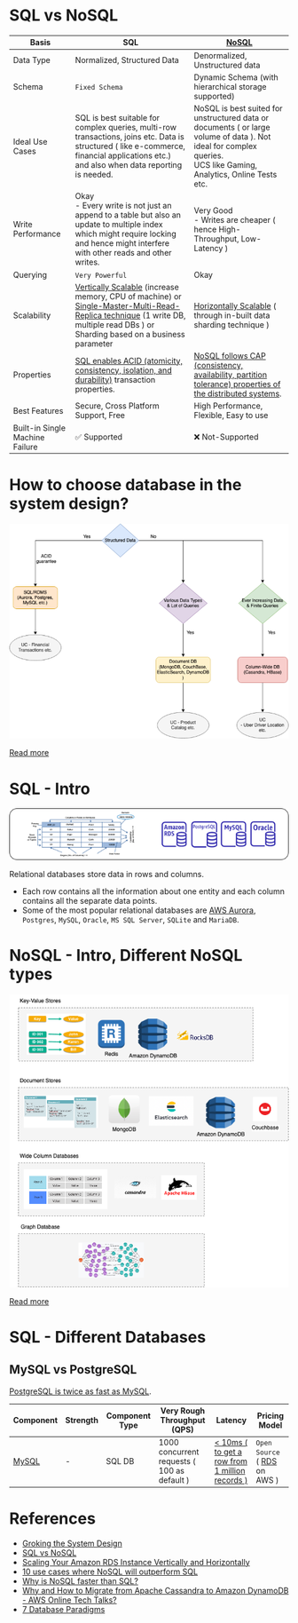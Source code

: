 
# SQL vs NoSQL

| Basis                           | SQL                                                                                                                                                                                                                                                                                                                               | [NoSQL](NoSQL-Databases)                                                                                                                                              |
|---------------------------------|-----------------------------------------------------------------------------------------------------------------------------------------------------------------------------------------------------------------------------------------------------------------------------------------------------------------------------------|-----------------------------------------------------------------------------------------------------------------------------------------------------------------------|
| Data Type                       | Normalized, Structured Data                                                                                                                                                                                                                                                                                                       | Denormalized, Unstructured data                                                                                                                                       |
| Schema                          | `Fixed Schema`                                                                                                                                                                                                                                                                                                                    | Dynamic Schema (with hierarchical storage supported)                                                                                                                  |
| Ideal Use Cases                 | SQL is best suitable for complex queries, multi-row transactions, joins etc. Data is structured ( like e-commerce, financial applications etc.) and also when data reporting is needed.                                                                                                                                           | NoSQL is best suited for unstructured data or documents ( or large volume of data ). Not ideal for complex queries.<br/>UCS like Gaming, Analytics, Online Tests etc. |
| Write Performance               | Okay<br/>- Every write is not just an append to a table but also an update to multiple index which might require locking and hence might interfere with other reads and other writes.                                                                                                                                             | Very Good<br/>- Writes are cheaper ( hence High-Throughput, Low-Latency )                                                                                             |
| Querying                        | `Very Powerful`                                                                                                                                                                                                                                                                                                                   | Okay                                                                                                                                                                  |
| Scalability                     | [Vertically Scalable](../0_SystemGlossaries/Scalability.md#vertical-scalability--scale-up-) (increase memory, CPU of machine) or [Single-Master-Multi-Read-Replica technique](../0_SystemGlossaries/Scalability.md#db---horizontal-scaling-techniques) (1 write DB, multiple read DBs ) or Sharding based on a business parameter | [Horizontally Scalable](../0_SystemGlossaries/Scalability.md#db---horizontal-scaling-techniques) ( through in-built data sharding technique )                         |
| Properties                      | [SQL enables ACID (atomicity, consistency, isolation, and durability)](../0_SystemGlossaries/ACIDPropertyTransaction.md) transaction properties.                                                                                                                                                                                  | [NoSQL follows CAP (consistency, availability, partition tolerance) properties of the distributed systems](../0_SystemGlossaries/CAPTheorem.md).                      |
| Best Features                   | Secure, Cross Platform Support, Free                                                                                                                                                                                                                                                                                              | High Performance, Flexible, Easy to use                                                                                                                               |
| Built-in Single Machine Failure | :white_check_mark: Supported                                                                                                                                                                                                                                                                                                      | :x: Not-Supported                                                                                                                                                     |

# How to choose database in the system design?

![img.png](assests/DecideDatabase.drawio.png)

[Read more](DecideDatabase.md)

# SQL - Intro

![img.png](assests/SQLDifferentTypes.png)

Relational databases store data in rows and columns.
- Each row contains all the information about one entity and each column contains all the separate data points.
- Some of the most popular relational databases are [AWS Aurora](../../2_AWSComponents/6_DatabaseServices/AmazonRDSAurora/Readme.md), `Postgres`, `MySQL`, `Oracle`, `MS SQL Server`, `SQLite` and `MariaDB`.

# NoSQL - Intro, Different NoSQL types

![img.png](NoSQL-Databases/assets/NoSQL-DifferentDBtypes.drawio.png)

[Read more](NoSQL-Databases/Readme.md)

# SQL - Different Databases

## MySQL vs PostgreSQL

[PostgreSQL is twice as fast as MySQL](https://itnext.io/benchmark-databases-in-docker-mysql-postgresql-sql-server-7b129368eed7).

| Component                                                               | Strength                                | Component Type                | Very Rough Throughput (QPS)                 | Latency | Pricing Model                                              |
|-------------------------------------------------------------------------|-----------------------------------------|-------------------------------|---------------------------------------------|----------------|------------------------------------------------------------|
| [MySQL](src/1_HLDDesignComponents/3_DatabaseComponents)                                | -                                       | SQL DB                        | 1000 concurrent requests ( 100 as default ) | [< 10ms ( to get a row from 1 million records )](https://www.quora.com/How-can-we-calculate-the-throughput-of-MySQL?share=1)| `Open Source` ( [RDS](src/2_AWSComponents/RDS.md) on AWS ) |

# References
- [Groking the System Design](https://www.educative.io/courses/grokking-the-system-design-interview/YQlK1mDPgpK)
- [SQL vs NoSQL](https://www.interviewbit.com/blog/sql-vs-nosql/)
- [Scaling Your Amazon RDS Instance Vertically and Horizontally](https://aws.amazon.com/blogs/database/scaling-your-amazon-rds-instance-vertically-and-horizontally/)
- [10 use cases where NoSQL will outperform SQL](https://www.networkworld.com/article/2999856/10-use-cases-where-nosql-will-outperform-sql.html)
- [Why is NoSQL faster than SQL?](https://softwareengineering.stackexchange.com/questions/175542/why-is-nosql-faster-than-sql)
- [Why and How to Migrate from Apache Cassandra to Amazon DynamoDB - AWS Online Tech Talks?](https://www.youtube.com/watch?v=WuDGvG_4kC8)
- [7 Database Paradigms](https://www.youtube.com/watch?v=G1rOthIU-uo)